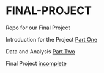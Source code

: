 # FINAL-PROJECT

Repo for our Final Project 

Introduction for the Project [Part One](link)

Data and Analysis [Part Two](link2) 

Final Project [incomplete](link3)
